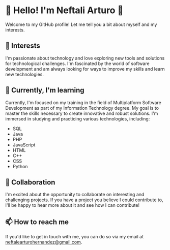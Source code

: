 # 👋 Hello! I'm Neftali Arturo 👋

Welcome to my GitHub profile! Let me tell you a bit about myself and my interests.

## 👀 Interests
I'm passionate about technology and love exploring new tools and solutions for technological challenges. I'm fascinated by the world of software development and am always looking for ways to improve my skills and learn new technologies.

## 🌱 Currently, I'm learning
Currently, I'm focused on my training in the field of Multiplatform Software Development as part of my Information Technology degree. My goal is to master the skills necessary to create innovative and robust solutions. I'm immersed in studying and practicing various technologies, including:
- SQL
- Java
- PHP
- JavaScript
- HTML
- C++
- CSS
- Python
## 💞️ Collaboration
I'm excited about the opportunity to collaborate on interesting and challenging projects. If you have a project you believe I could contribute to, I'll be happy to hear more about it and see how I can contribute!

## 📫 How to reach me
If you'd like to get in touch with me, you can do so via my email at neftalearturohernandez@gmail.com.
